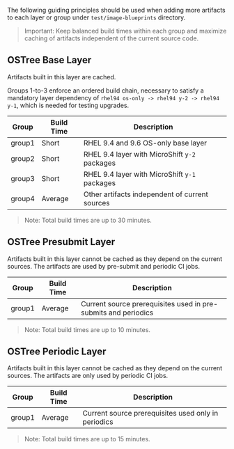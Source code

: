 The following guiding principles should be used when adding more artifacts to
each layer or group under `test/image-blueprints` directory.

> Important: Keep balanced build times within each group and maximize caching
> of artifacts independent of the current source code.

## OSTree Base Layer

Artifacts built in this layer are cached.

Groups 1-to-3 enforce an ordered build chain, necessary to satisfy a mandatory
layer dependency of `rhel94 os-only -> rhel94 y-2 -> rhel94 y-1`, which is needed
for testing upgrades.

|Group |Build Time|Description|
|------|----------|-----------|
|group1| Short    | RHEL 9.4 and 9.6 OS-only base layer
|group2| Short    | RHEL 9.4 layer with MicroShift `y-2` packages
|group3| Short    | RHEL 9.4 layer with MicroShift `y-1` packages
|group4| Average  | Other artifacts independent of current sources

> Note: Total build times are up to 30 minutes.

## OSTree Presubmit Layer

Artifacts built in this layer cannot be cached as they depend on the current sources.
The artifacts are used by pre-submit and periodic CI jobs.

|Group |Build Time|Description|
|------|----------|-----------|
|group1| Average  | Current source prerequisites used in pre-submits and periodics

> Note: Total build times are up to 10 minutes.

## OSTree Periodic Layer

Artifacts built in this layer cannot be cached as they depend on the current sources.
The artifacts are only used by periodic CI jobs.

|Group |Build Time|Description|
|------|----------|-----------|
|group1| Average  | Current source prerequisites used only in periodics

> Note: Total build times are up to 15 minutes.
